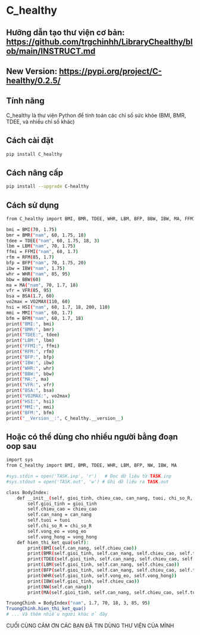 # C_healthy

## Hưỡng dẫn tạo thư viện cơ bản: https://github.com/trgchinhh/LibraryChealthy/blob/main/INSTRUCT.md

## New Version: https://pypi.org/project/C-healthy/0.2.5/

## Tính năng 
C_healthy là thư viện Python để tính toán các chỉ số sức khỏe (BMI, BMR, TDEE, và nhiều chỉ số khác) 

## Cách cài đặt
```bash
pip install C_healthy
```

## Cách nâng cấp 
```bash
pip install --upgrade C-healthy
```

## Cách sử dụng 
```bash
from C_healthy import BMI, BMR, TDEE, WHR, LBM, BFP, BBW, IBW, MA, FFMI, RFM, VFR, BSA, VO2MAX, HSI, MMI, BFM

bmi = BMI(70, 1.75)
bmr = BMR("nam", 60, 1.75, 18)
tdee = TDEE("nam", 60, 1.75, 18, 3)
lbm = LBM("nam", 70, 1.75) 
ffmi = FFMI("nam", 60, 1.7)
rfm = RFM(85, 1.7) 
bfp = BFP("nam", 70, 1.75, 20)
ibw = IBW("nam", 1.75)
whr = WHR("nam", 85, 95)
bbw = BBW(60)
ma = MA("nam", 70, 1.7, 18)
vfr = VFR(85, 95)
bsa = BSA(1.7, 60)
vo2max = VO2MAX(110, 60)
hsi = HSI("nam", 60, 1.7, 18, 200, 110)
mmi = MMI("nam", 60, 1.7)
bfm = BFM("nam", 60, 1.7, 18)
print("BMI:", bmi)
print("BMR:", bmr)
print("TDEE:", tdee)
print("LBM:", lbm)
print("FFMI:", ffmi)
print("RFM:", rfm)
print("BFP:", bfp)
print("IBW:", ibw)
print("WHR:", whr)
print("BBW:", bbw)
print("MA:", ma)
print("VFR:", vfr)
print("BSA:", bsa)
print("VO2MAX:", vo2max)
print("HSI:", hsi)
print("MMI:", mmi)
print("BFM:", bfm)
print("__Version__:", C_healthy.__version__)
```

## Hoặc có thể dùng cho nhiều người bằng đoạn oop sau
```bash
import sys
from C_healthy import BMI, BMR, TDEE, WHR, LBM, BFP, NW, IBW, MA

#sys.stdin = open('TASK.inp', 'r')   # Đọc dữ liệu từ TASK.inp
#sys.stdout = open('TASK.out', 'w') # Ghi dữ liệu ra TASK.out

class BodyIndex:
    def __init__(self, gioi_tinh, chieu_cao, can_nang, tuoi, chi_so_R, vong_eo, vong_hong):
        self.gioi_tinh = gioi_tinh
        self.chieu_cao = chieu_cao
        self.can_nang = can_nang
        self.tuoi = tuoi 
        self.chi_so_R = chi_so_R
        self.vong_eo = vong_eo
        self.vong_hong = vong_hong
    def hien_thi_ket_qua(self):
        print(BMI(self.can_nang, self.chieu_cao))
        print(BMR(self.gioi_tinh, self.can_nang, self.chieu_cao, self.tuoi))
        print(TDEE(self.gioi_tinh, self.can_nang, self.chieu_cao, self.tuoi, self.chi_so_R))
        print(LBM(self.gioi_tinh, self.can_nang, self.chieu_cao))
        print(BFP(self.gioi_tinh, self.can_nang, self.chieu_cao, self.tuoi))
        print(WHR(self.gioi_tinh, self.vong_eo, self.vong_hong))
        print(IBW(self.gioi_tinh, self.chieu_cao))
        print(NW(self.can_nang))
        print(MA(self.gioi_tinh, self.can_nang, self.chieu_cao, self.tuoi))

TruongChinh = BodyIndex("nam", 1.7, 70, 18, 3, 85, 95)
TruongChinh.hien_thi_ket_qua() 
# ... Và thêm nhiều người khác ở đây

```
CUỐI CÙNG CẢM ƠN CÁC BẠN ĐÃ TIN DÙNG THƯ VIỆN CỦA MÌNH
